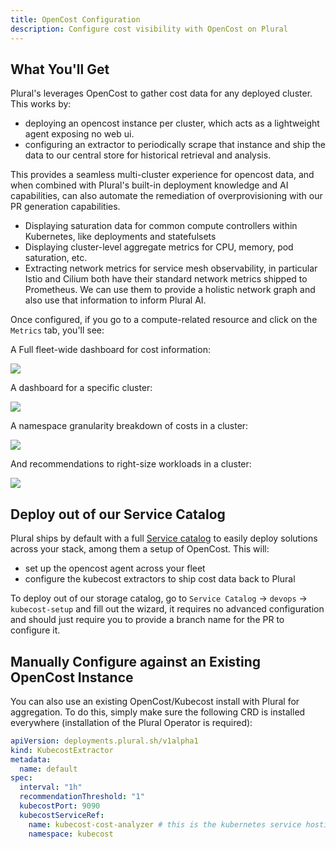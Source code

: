 ```yaml
---
title: OpenCost Configuration
description: Configure cost visibility with OpenCost on Plural
---
```


## What You'll Get

Plural's leverages OpenCost to gather cost data for any deployed cluster.  This works by:

* deploying an opencost instance per cluster, which acts as a lightweight agent exposing no web ui.
* configuring an extractor to periodically scrape that instance and ship the data to our central store for historical retrieval and analysis.

This provides a seamless multi-cluster experience for opencost data, and when combined with Plural's built-in deployment knowledge and AI capabilities, can also automate the remediation of overprovisioning with our PR generation capabilities.

* Displaying saturation data for common compute controllers within Kubernetes, like deployments and statefulsets
* Displaying cluster-level aggregate metrics for CPU, memory, pod saturation, etc.
* Extracting network metrics for service mesh observability, in particular Istio and Cilium both have their standard network metrics shipped to Prometheus.  We can use them to provide a holistic network graph and also use that information to inform Plural AI.

Once configured, if you go to a compute-related resource and click on the `Metrics` tab, you'll see:

A Full fleet-wide dashboard for cost information:

![](/assets/observability/fleet-cost.png)

A dashboard for a specific cluster:

![](/assets/observability/cluster-cost.png)

A namespace granularity breakdown of costs in a cluster:

![](/assets/observability/namespace-cost.png)

And recommendations to right-size workloads in a cluster:

![](/assets/observability/cost-recs.png)

## Deploy out of our Service Catalog

Plural ships by default with a full [Service catalog](/plural-features/service-catalog) to easily deploy solutions across your stack, among them a setup of OpenCost.  This will:

* set up the opencost agent across your fleet
* configure the kubecost extractors to ship cost data back to Plural

To deploy out of our storage catalog, go to `Service Catalog` -> `devops` -> `kubecost-setup` and fill out the wizard, it requires no advanced configuration and should just require you to provide a branch name for the PR to configure it.

## Manually Configure against an Existing OpenCost Instance

You can also use an existing OpenCost/Kubecost install with Plural for aggregation.  To do this, simply make sure the following CRD is installed everywhere (installation of the Plural Operator is required):

```yaml
apiVersion: deployments.plural.sh/v1alpha1
kind: KubecostExtractor
metadata:
  name: default
spec:
  interval: "1h"
  recommendationThreshold: "1"
  kubecostPort: 9090
  kubecostServiceRef:
    name: kubecost-cost-analyzer # this is the kubernetes service hosting the kubecost api
    namespace: kubecost
```